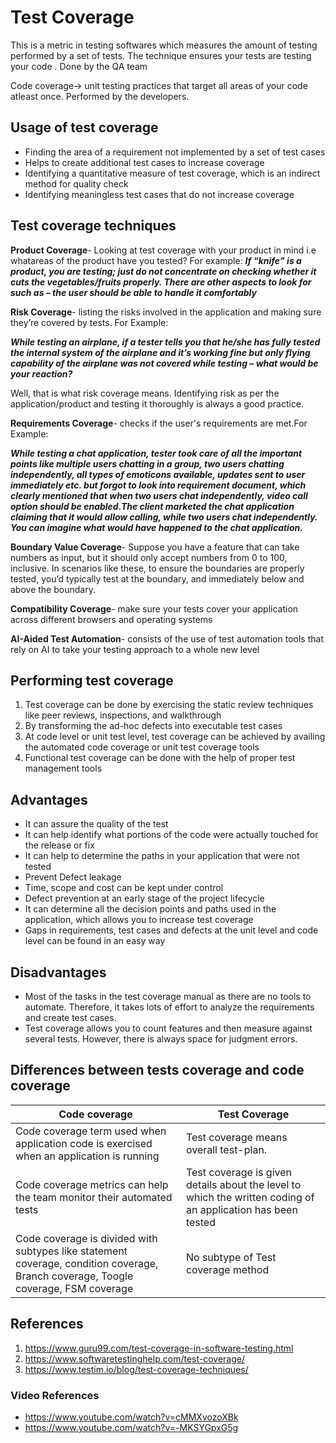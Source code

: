 # Test Coverage

This is a metric in testing softwares which measures the amount of testing performed by a set of tests. The technique ensures your tests are testing your code . Done by the QA team

Code coverage-> unit testing practices that target all areas of your code atleast once. Performed by the developers.

## Usage of test coverage

- Finding the area of a requirement not implemented by a set of test cases
- Helps to create additional test cases to increase coverage
- Identifying a quantitative measure of test coverage, which is an indirect method for quality check
- Identifying meaningless test cases that do not increase coverage

## Test coverage techniques

**Product Coverage**- Looking at test coverage with your product in mind i.e whatareas of the product have you tested? For example:
  ***If “knife” is a product, you are testing; just do not concentrate on checking whether it cuts the vegetables/fruits properly. There are other aspects to look for such as – the user should be able to handle it comfortably***

**Risk Coverage**- listing the risks involved in the application and making sure they’re covered by tests. For Example:
  
  ***While testing an airplane, if a tester tells you that he/she has fully tested the internal system of the airplane and it’s working fine but only flying capability of the airplane was not covered while testing – what would be your reaction?***

Well, that is what risk coverage means. Identifying risk as per the application/product and testing it thoroughly is always a good practice.

**Requirements Coverage**- checks if the user's requirements are met.For Example:

***While testing a chat application, tester took care of all the important points like multiple users chatting in a group, two users chatting independently, all types of emoticons available, updates sent to user immediately etc. but forgot to look into requirement document, which clearly mentioned that when two users chat independently, video call option should be enabled.The client marketed the chat application claiming that it would allow calling, while two users chat independently. You can imagine what would have happened to the chat application.***

**Boundary Value Coverage**- Suppose you have a feature that can take numbers as input, but it should only accept numbers from 0 to  100, inclusive. In scenarios like these, to ensure the boundaries are properly tested, you’d typically test at the boundary, and immediately below and above the boundary.

**Compatibility Coverage**- make sure your tests cover your application across different browsers and operating systems

**AI-Aided Test Automation**- consists of the use of test automation tools that rely on AI to take your testing approach to a whole new level

## Performing test coverage

1. Test coverage can be done by exercising the static review techniques like peer reviews, inspections, and walkthrough
2. By transforming the ad-hoc defects into executable test cases
3. At code level or unit test level, test coverage can be achieved by availing the automated code coverage or unit test coverage tools
4. Functional test coverage can be done with the help of proper test management tools

## Advantages

- It can assure the quality of the test
- It can help identify what portions of the code were actually touched for the release or fix
- It can help to determine the paths in your application that were not tested
- Prevent Defect leakage
- Time, scope and cost can be kept under control
- Defect prevention at an early stage of the project lifecycle
- It can determine all the decision points and paths used in the application, which allows you to increase test coverage
- Gaps in requirements, test cases and defects at the unit level and code level can be found in an easy way

## Disadvantages

- Most of the tasks in the test coverage manual as there are no tools to automate. Therefore, it takes lots of effort to  analyze the requirements and create test cases.
- Test coverage allows you to count features and then measure against several tests. However, there is always space for judgment errors.

## Differences between tests coverage and code coverage

| Code coverage                                                                                                                      | Test Coverage                                                                                                |
|------------------------------------------------------------------------------------------------------------------------------------|--------------------------------------------------------------------------------------------------------------|
| Code coverage term used when application code is exercised when an application is running                                          | Test coverage means overall test-plan.                                                                       |
| Code coverage metrics can help the team monitor their automated tests                                                              | Test coverage is given details about the level to which the written coding of an application has been tested |
| Code coverage is divided with subtypes like statement coverage, condition coverage, Branch coverage, Toogle coverage, FSM coverage | No subtype of Test coverage method                                                                           |

## References

1. https://www.guru99.com/test-coverage-in-software-testing.html
2. https://www.softwaretestinghelp.com/test-coverage/
3. https://www.testim.io/blog/test-coverage-techniques/

### Video References

- https://www.youtube.com/watch?v=cMMXvozoXBk
- https://www.youtube.com/watch?v=-MKSYGpxG5g